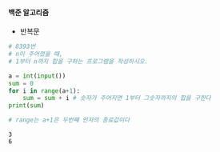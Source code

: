 #### 백준 알고리즘 
- 반복문



```python
# 8393번
# n이 주어졌을 때, 
# 1부터 n까지 합을 구하는 프로그램을 작성하시오.

a = int(input())
sum = 0
for i in range(a+1):
    sum = sum + i # 숫자가 주어지면 1부터 그숫자까지의 합을 구한다
print(sum)

# range는 a+1은 두번쨰 인자의 종료값이다
```

    3
    6
    
